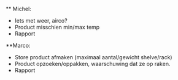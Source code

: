 ** Michel:

* Iets met weer, airco?
* Product misschien min/max temp
* Rapport



**Marco:

* Store product afmaken (maximaal aantal/gewicht shelve/rack)
* Product opzoeken/oppakken, waarschuwing dat ze op raken.
* Rapport

